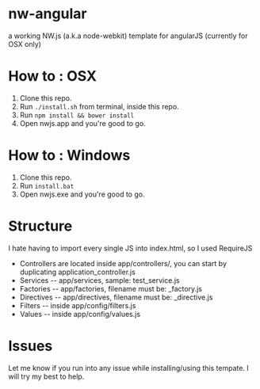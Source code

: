 # nw-angular
a working NW.js (a.k.a node-webkit) template for angularJS
(currently for OSX only)

# How to : OSX
1. Clone this repo.
2. Run `./install.sh` from terminal, inside this repo.
3. Run `npm install && bower install`
3. Open nwjs.app and you're good to go.

# How to : Windows
1. Clone this repo.
2. Run `install.bat`
3. Open nwjs.exe and you're good to go.

# Structure
I hate having to import every single JS into index.html, so I used RequireJS
- Controllers are located inside app/controllers/, you can start by duplicating application_controller.js 
- Services -- app/services, sample: test_service.js
- Factories -- app/factories, filename must be: <name>_factory.js
- Directives -- app/directives, filename must be: <name>_directive.js
- Filters -- inside app/config/filters.js
- Values -- inside app/config/values.js

# Issues
Let me know if you run into any issue while installing/using this tempate. I will try my best to help.
